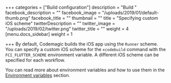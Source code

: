 +++
categories = ["Build configuration"]
description = "Build "
facebook_description = ""
facebook_image = "/uploads/2019/01/default-thumb.png"
facebook_title = ""
thumbnail = ""
title = "Specifying custom iOS scheme"
twitterDescription = ""
twitter_image = "/uploads/2019/02/twitter.png"
twitter_title = ""
weight = 4
[menu.docs_sidebar]
weight = 1

+++
By default, Codemagic builds the iOS app using the `Runner` scheme. You can specify a custom iOS scheme for the `xcodebuild` command with the `FCI_FLUTTER_SCHEME` environment variable. A different iOS scheme can be specified for each workflow.

You can read more about environment variables and how to use them in the [Environment variables](https://docs.codemagic.io/building/environment-variables/) section.